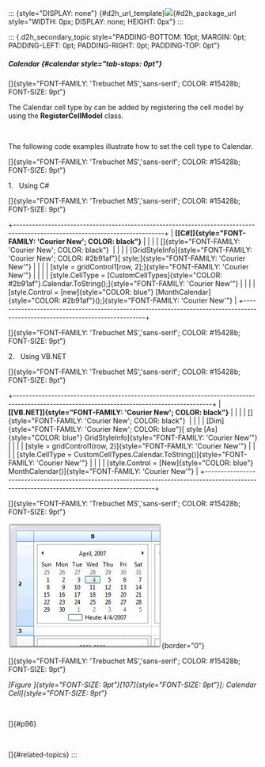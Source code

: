 ::: {style="DISPLAY: none"}
[](ms-xhelp:///?Id=d2h_url_template){#d2h_url_template}![](!package_url!){#d2h_package_url style="WIDTH: 0px; DISPLAY: none; HEIGHT: 0px"}
:::

::: {.d2h_secondary_topic style="PADDING-BOTTOM: 10pt; MARGIN: 0pt; PADDING-LEFT: 0pt; PADDING-RIGHT: 0pt; PADDING-TOP: 0pt"}
##### Calendar {#calendar style="tab-stops: 0pt"}

[]{style="FONT-FAMILY: 'Trebuchet MS','sans-serif'; COLOR: #15428b; FONT-SIZE: 9pt"} 

The Calendar cell type by can be added by registering the cell model by using the **RegisterCellModel** class.

 

The following code examples illustrate how to set the cell type to Calendar.

[]{style="FONT-FAMILY: 'Trebuchet MS','sans-serif'; COLOR: #15428b; FONT-SIZE: 9pt"} 

1.   Using C#

[]{style="FONT-FAMILY: 'Trebuchet MS','sans-serif'; COLOR: #15428b; FONT-SIZE: 9pt"} 

+-----------------------------------------------------------------------------------------------------------------------------+
| **[\[C#\]]{style="FONT-FAMILY: 'Courier New'; COLOR: black"}**                                                              |
|                                                                                                                             |
| []{style="FONT-FAMILY: 'Courier New'; COLOR: black"}                                                                        |
|                                                                                                                             |
| [GridStyleInfo]{style="FONT-FAMILY: 'Courier New'; COLOR: #2b91af"}[ style;]{style="FONT-FAMILY: 'Courier New'"}            |
|                                                                                                                             |
| [style = gridControl1\[row, 2\];]{style="FONT-FAMILY: 'Courier New'"}                                                       |
|                                                                                                                             |
| [style.CellType = [CustomCellTypes]{style="COLOR: #2b91af"}.Calendar.ToString();]{style="FONT-FAMILY: 'Courier New'"}       |
|                                                                                                                             |
| [style.Control = [new]{style="COLOR: blue"} [MonthCalendar]{style="COLOR: #2b91af"}();]{style="FONT-FAMILY: 'Courier New'"} |
+-----------------------------------------------------------------------------------------------------------------------------+

[]{style="FONT-FAMILY: 'Trebuchet MS','sans-serif'; COLOR: #15428b; FONT-SIZE: 9pt"} 

2.   Using VB.NET

[]{style="FONT-FAMILY: 'Trebuchet MS','sans-serif'; COLOR: #15428b; FONT-SIZE: 9pt"} 

+--------------------------------------------------------------------------------------------------------------------------------------------+
| **[\[VB.NET\]]{style="FONT-FAMILY: 'Courier New'; COLOR: black"}**                                                                         |
|                                                                                                                                            |
| []{style="FONT-FAMILY: 'Courier New'; COLOR: black"}                                                                                       |
|                                                                                                                                            |
| [Dim]{style="FONT-FAMILY: 'Courier New'; COLOR: blue"}[ style [As]{style="COLOR: blue"} GridStyleInfo]{style="FONT-FAMILY: 'Courier New'"} |
|                                                                                                                                            |
| [style = gridControl1(row, 2)]{style="FONT-FAMILY: 'Courier New'"}                                                                         |
|                                                                                                                                            |
| [style.CellType = CustomCellTypes.Calendar.ToString()]{style="FONT-FAMILY: 'Courier New'"}                                                 |
|                                                                                                                                            |
| [style.Control = [New]{style="COLOR: blue"} MonthCalendar()]{style="FONT-FAMILY: 'Courier New'"}                                           |
+--------------------------------------------------------------------------------------------------------------------------------------------+

[]{style="FONT-FAMILY: 'Trebuchet MS','sans-serif'; COLOR: #15428b; FONT-SIZE: 9pt"} 

![](ImagesExt/image91_113.jpg){border="0"}

[]{style="FONT-FAMILY: 'Trebuchet MS','sans-serif'; COLOR: #15428b; FONT-SIZE: 9pt"} 

*[Figure ]{style="FONT-SIZE: 9pt"}[107]{style="FONT-SIZE: 9pt"}[: Calendar Cell]{style="FONT-SIZE: 9pt"}*

 

[]{#p96} 

 

[]{#related-topics}
:::
